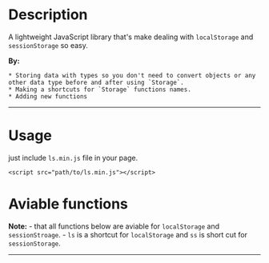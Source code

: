 # Description

A lightweight JavaScript library that's make dealing with `localStorage` and `sessionStorage` so easy.

**By:**

    * Storing data with types so you don't need to convert objects or any other data type before and after using `Storage`.
    * Making a shortcuts for `Storage` functions names.
    * Adding new functions

---

# Usage

just include `ls.min.js` file in your page.

`<script src="path/to/ls.min.js"></script>`

# Aviable functions

**Note:**
    - that all functions below are aviable for `localStorage` and `sessionStroage`.
    - `ls` is a shortcut for `localStorage` and `ss` is short cut for `sessionStorage`.


---

